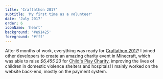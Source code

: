 ```yaml
---
title: 'Craftathon 2017'
subtitle: 'My first time as a volunteer'
date: 'July 2017'
order: 6
iconName: 'heart'
background: '#e91425'
foreground: '#fff'
---
```


After 6 months of work, everything was ready for [Craftathon 2017](https://2017.craftathon.org/)! I joined other developers to create an amazing charity event in Minecraft, which was able to raise _\$6,455.23_ for [Child's Play Charity](https://childsplaycharity.org/), improving the lives of children in domestic violence shelters and hospitals! I mainly worked on the website back-end, mostly on the payment system.
